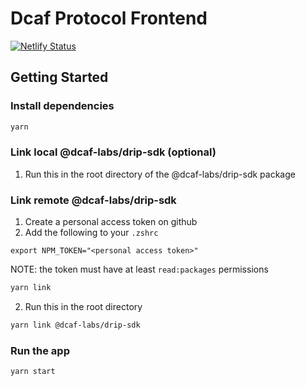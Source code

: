 # Dcaf Protocol Frontend

[![Netlify Status](https://api.netlify.com/api/v1/badges/f1eefc24-2172-41cb-9a87-0250762c0848/deploy-status)](https://app.netlify.com/sites/devnet-drip/deploys)

## Getting Started

### Install dependencies

```bash
yarn
```

### Link local @dcaf-labs/drip-sdk (optional)

1. Run this in the root directory of the @dcaf-labs/drip-sdk package

### Link remote @dcaf-labs/drip-sdk

1. Create a personal access token on github
2. Add the following to your `.zshrc`

```
export NPM_TOKEN="<personal access token>"
```

NOTE: the token must have at least `read:packages` permissions

```bash
yarn link
```

2. Run this in the root directory

```bash
yarn link @dcaf-labs/drip-sdk
```

### Run the app

```bash
yarn start
```
